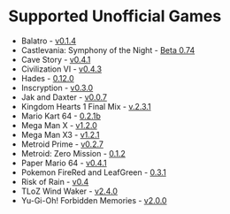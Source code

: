 # Supported Unofficial Games

* Balatro - [v0.1.4](https://github.com/BurndiL/BalatroAP/releases/tag/v0.1.4)
* Castlevania: Symphony of the Night - [Beta 0.74](https://github.com/fdelduque/Archipelago/releases/tag/b074)
* Cave Story - [v0.4.1](https://github.com/kl3cks7r/Archipelago/releases/tag/v0.4.1)
* Civilization VI - [v0.4.3](https://github.com/hesto2/civilization_vi_apworld/releases/tag/v0.4.3)
* Hades - [0.12.0](https://github.com/NaixGames/Polycosmos/releases/tag/0.12.0)
* Inscryption - [v0.3.0](https://github.com/DrBibop/Archipelago_Inscryption/releases/tag/beta7)
* Jak and Daxter - [v0.0.7](https://github.com/ArchipelaGOAL/Archipelago/releases/tag/alpha-v0.07)
* Kingdom Hearts 1 Final Mix - [v.2.3.1](https://github.com/gaithernOrg/KH1FM-AP/releases/tag/2.3.1)
* Mario Kart 64 - [0.2.1b](https://github.com/Edsploration/MK64-Archipelago/releases/tag/mk64%2F0.2.1b)
* Mega Man X - [v1.2.0](https://github.com/TheLX5/Archipelago/releases/tag/mmx-v1.2.0)
* Mega Man X3 - [v1.2.1](https://github.com/TheLX5/Archipelago/releases/tag/mmx3-v1.2.1)
* Metroid Prime - [v0.2.7](https://github.com/Electro1512/MetroidAPrime/releases/tag/v0.2.7)
* Metroid: Zero Mission - [0.1.2](https://github.com/lilDavid/Archipelago-Metroid-Zero-Mission/releases/tag/0.1.2)
* Paper Mario 64 - [v0.4.1](https://github.com/JKBSunshine/PMR_APWorld/releases/tag/v0.4.0)
* Pokemon FireRed and LeafGreen - [0.3.1](https://github.com/vyneras/Archipelago/releases/tag/0.3.1-alpha)
* Risk of Rain - [v0.4](https://github.com/studkid/RoR_Archipelago/releases/tag/v0.4.1)
* TLoZ Wind Waker - [v2.4.0](https://github.com/tanjo3/tww_apworld/releases/tag/v2.4.0)
* Yu-Gi-Oh! Forbidden Memories - [v2.0.0](https://github.com/sg4e/Archipelago/releases/tag/v2.0.0)
